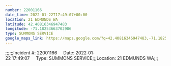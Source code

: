 ```yaml
---
number: 22001166
date_time: 2022-01-22T17:49:07+00:00
location: 21 EDMUNDS WA
latitude: 42.40816346947483
longitude: -71.18253663702986
type: SUMMONS SERVICE
google_maps_link: https://maps.google.com/?q=42.40816346947483,-71.18253663702986
---
```


;;;;;;Incident #: 22001166     Date: 2022‐01‐22 17:49:07     Type: SUMMONS SERVICE;;;Location: 21 EDMUNDS WA;;;

